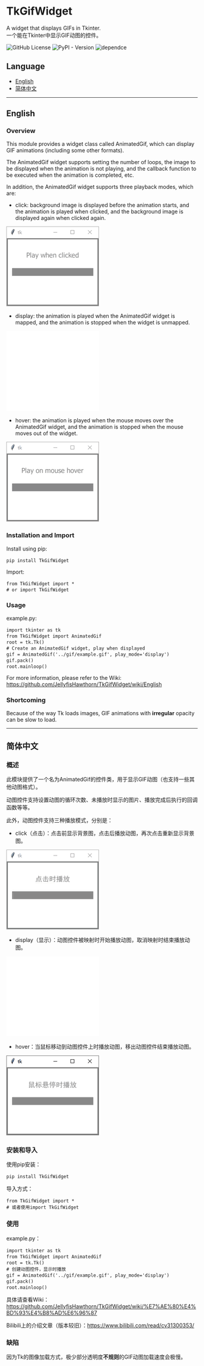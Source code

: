 # TkGifWidget

A widget that displays GIFs in Tkinter.  
一个能在Tkinter中显示GIF动图的控件。

![GitHub License](https://img.shields.io/github/license/JellyfisHawthorn/TkGifWidgit)
![PyPI - Version](https://img.shields.io/pypi/v/TkGifWidget)
![dependce](https://img.shields.io/badge/dependence-Pillow-brightgreen?link=https%3A%2F%2Fgithub.com%2Fpython-pillow%2FPillow
)


## Language

- [English](#english)
- [简体中文](#简体中文)

---

## English

### Overview

This module provides a widget class called AnimatedGif, which can display GIF animations (including some other formats).

The AnimatedGif widget supports setting the number of loops, the image to be displayed when the animation is not playing, and the callback function to be executed when the animation is completed, etc.

In addition, the AnimatedGif widget supports three playback modes, which are:

- click: background image is displayed before the animation starts, and the animation is played when clicked, and the background image is displayed again when clicked again.

![click](docs\gif\en_us\click.gif)

- display: the animation is played when the AnimatedGif widget is mapped, and the animation is stopped when the widget is unmapped.

![display](docs\gif\en_us\display.gif)

- hover: the animation is played when the mouse moves over the AnimatedGif widget, and the animation is stopped when the mouse moves out of the widget.

![hover](docs\gif\en_us\hover.gif)

### Installation and Import

Install using pip:
```
pip install TkGifWidget
```

Import:
```
from TkGifWidget import *
# or import TkGifWidget
```

### Usage
example.py:
```
import tkinter as tk
from TkGifWidget import AnimatedGif
root = tk.Tk()
# Create an AnimatedGif widget, play when displayed
gif = AnimatedGif('../gif/example.gif', play_mode='display')
gif.pack()
root.mainloop()
```

For more information, please refer to the Wiki: https://github.com/JellyfisHawthorn/TkGifWidget/wiki/English

### Shortcoming

Because of the way Tk loads images, GIF animations with **irregular** opacity can be slow to load.

---

## 简体中文

### 概述

此模块提供了一个名为AnimatedGif的控件类，用于显示GIF动图（也支持一些其他动图格式）。

动图控件支持设置动图的循环次数、未播放时显示的图片、播放完成后执行的回调函数等等。

此外，动图控件支持三种播放模式，分别是：

- click（点击）：点击前显示背景图，点击后播放动图，再次点击重新显示背景图。

![点击](docs\gif\zh_cn\click.gif)

- display（显示）：动图控件被映射时开始播放动图，取消映射时结束播放动图。

![显示](docs\gif\zh_cn\display.gif)

- hover：当鼠标移动到动图控件上时播放动图，移出动图控件结束播放动图。

![悬停](docs\gif\zh_cn\hover.gif)

### 安装和导入

使用pip安装：
```
pip install TkGifWidget
```

导入方式：
```
from TkGifWidget import *
# 或者使用import TkGifWidget
```

### 使用

example.py：
```
import tkinter as tk
from TkGifWidget import AnimatedGif
root = tk.Tk()
# 创建动图控件，显示时播放
gif = AnimatedGif('../gif/example.gif', play_mode='display')
gif.pack()
root.mainloop()
```

具体请查看Wiki：https://github.com/JellyfisHawthorn/TkGifWidget/wiki/%E7%AE%80%E4%BD%93%E4%B8%AD%E6%96%87

Bilibili上的介绍文章（版本较旧）：https://www.bilibili.com/read/cv31300353/  

### 缺陷

因为Tk的图像加载方式，极少部分透明度**不规则**的GIF动图加载速度会极慢。